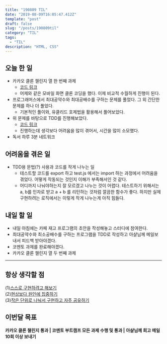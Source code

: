 ```yaml
---
title: "190809 TIL"
date: "2019-08-09T16:05:47.412Z"
template: "post"
draft: false
slug: "/posts/190809til"
category: "TIL"
tags:
  - "TIL"
description: "HTML, CSS"
---
```


## 오늘 한 일

- 카카오 클론 챌린지 열 한 번째 과제
  - [코드 링크](https://codesandbox.io/s/blueprint-zp5do)
  - 어제와 같은 모바일 화면 클론 코딩을 했다. 이제 비교적 수월하게 진행이 된다.
- 프로그래머스에서 최대공약수와 최대공배수를 구하는 문제를 풀었다. 그 외 간단한 문제를 하나 더 풀었다.
  - 기본적인 풀이와, 유클리드 호제법을 활용해서 풀어보았다.
- 위 문제를 바탕으로 TDD를 진행해보았다.
  - [코드 링크](https://github.com/Junkim93/js_TDD-practice/blob/master/Calculator_GCD%26LCM/App.test.js)
  - 진행하는데 생각보다 어려움을 많이 겪어서, 시간을 많이 소모했다.
- 독서 하루 3분 네트워크 

## 어려움을 겪은 일

- TDD용 문법(?) 사용과 코드를 작게 나누는 일
  - 테스트할 코드를 export 하고 test.js 에서는 import 하는 과정에서 어려움을 겪었다. 어떻게 작동되는 것인지 이해가 부족해서인 것 같다.
  - 어디까지 나눠야하는지 잘 모르겠고 나누는 것이 어렵다. 테스트하기 위해서는 a, b를 인자로 받고 a + b 를 리턴하는 것처럼 깔끔한 함수가 좋다. 하지만 실제 구현하려는 로직에서는 이렇게 작게 나누는게 아직 힘들다.

## 내일 할 일

- 내일 아침에는 카페 재고 프로그램의 초안을 작성해놓고 스터디에 참여한다.
- 최대공약수와 최소공배수를 구하는 프로그램을 TDD로 작성하고 아샬님께 메일보내서 피드백 받아야겠다.
- 코멘토 과제를 완료해야겠다.
- 카카오 클론 챌린지 열 두 번째 과제

---



## 항상 생각할 점

(1)<u>스스로 구현하려고 해보기</u> <br>(2)<u>현상보다 원인에 집중하기</u> <br>(3)<u>작은 단위로 나눠서 구현하고 자주 공유하기</u>



## 이번달 목표

**카카오 클론 챌린지 통과 | 코멘토 부트캠프 모든 과제 수행 및 통과 | 아샬님께 회고 메일 10회 이상 보내기**


